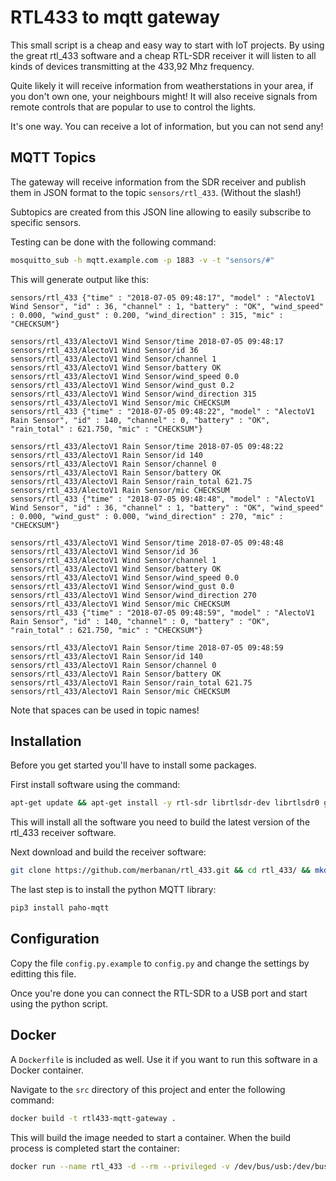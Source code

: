 # RTL433 to mqtt gateway

This small script is a cheap and easy way to start with IoT projects.
By using the great rtl_433 software and a cheap RTL-SDR receiver it will listen to all kinds of devices transmitting at the 433,92 Mhz frequency.

Quite likely it will receive information from weatherstations in your area,
if you don't own one, your neighbours might!
It will also receive signals from remote controls that are popular to use to
control the lights.

It's one way. You can receive a lot of information, but you can not send any!

## MQTT Topics
The gateway will receive information from the SDR receiver and publish them in JSON format to the topic `sensors/rtl_433`. (Without the slash!)

Subtopics are created from this JSON line allowing to easily subscribe to specific sensors.

Testing can be done with the following command:
```bash
mosquitto_sub -h mqtt.example.com -p 1883 -v -t "sensors/#"
```

This will generate output like this:

```
sensors/rtl_433 {"time" : "2018-07-05 09:48:17", "model" : "AlectoV1 Wind Sensor", "id" : 36, "channel" : 1, "battery" : "OK", "wind_speed" : 0.000, "wind_gust" : 0.200, "wind_direction" : 315, "mic" : "CHECKSUM"}

sensors/rtl_433/AlectoV1 Wind Sensor/time 2018-07-05 09:48:17
sensors/rtl_433/AlectoV1 Wind Sensor/id 36
sensors/rtl_433/AlectoV1 Wind Sensor/channel 1
sensors/rtl_433/AlectoV1 Wind Sensor/battery OK
sensors/rtl_433/AlectoV1 Wind Sensor/wind_speed 0.0
sensors/rtl_433/AlectoV1 Wind Sensor/wind_gust 0.2
sensors/rtl_433/AlectoV1 Wind Sensor/wind_direction 315
sensors/rtl_433/AlectoV1 Wind Sensor/mic CHECKSUM
sensors/rtl_433 {"time" : "2018-07-05 09:48:22", "model" : "AlectoV1 Rain Sensor", "id" : 140, "channel" : 0, "battery" : "OK", "rain_total" : 621.750, "mic" : "CHECKSUM"}

sensors/rtl_433/AlectoV1 Rain Sensor/time 2018-07-05 09:48:22
sensors/rtl_433/AlectoV1 Rain Sensor/id 140
sensors/rtl_433/AlectoV1 Rain Sensor/channel 0
sensors/rtl_433/AlectoV1 Rain Sensor/battery OK
sensors/rtl_433/AlectoV1 Rain Sensor/rain_total 621.75
sensors/rtl_433/AlectoV1 Rain Sensor/mic CHECKSUM
sensors/rtl_433 {"time" : "2018-07-05 09:48:48", "model" : "AlectoV1 Wind Sensor", "id" : 36, "channel" : 1, "battery" : "OK", "wind_speed" : 0.000, "wind_gust" : 0.000, "wind_direction" : 270, "mic" : "CHECKSUM"}

sensors/rtl_433/AlectoV1 Wind Sensor/time 2018-07-05 09:48:48
sensors/rtl_433/AlectoV1 Wind Sensor/id 36
sensors/rtl_433/AlectoV1 Wind Sensor/channel 1
sensors/rtl_433/AlectoV1 Wind Sensor/battery OK
sensors/rtl_433/AlectoV1 Wind Sensor/wind_speed 0.0
sensors/rtl_433/AlectoV1 Wind Sensor/wind_gust 0.0
sensors/rtl_433/AlectoV1 Wind Sensor/wind_direction 270
sensors/rtl_433/AlectoV1 Wind Sensor/mic CHECKSUM
sensors/rtl_433 {"time" : "2018-07-05 09:48:59", "model" : "AlectoV1 Rain Sensor", "id" : 140, "channel" : 0, "battery" : "OK", "rain_total" : 621.750, "mic" : "CHECKSUM"}

sensors/rtl_433/AlectoV1 Rain Sensor/time 2018-07-05 09:48:59
sensors/rtl_433/AlectoV1 Rain Sensor/id 140
sensors/rtl_433/AlectoV1 Rain Sensor/channel 0
sensors/rtl_433/AlectoV1 Rain Sensor/battery OK
sensors/rtl_433/AlectoV1 Rain Sensor/rain_total 621.75
sensors/rtl_433/AlectoV1 Rain Sensor/mic CHECKSUM
```

Note that spaces can be used in topic names!


## Installation
Before you get started you'll have to install some packages.

First install software using the command:

``` bash
apt-get update && apt-get install -y rtl-sdr librtlsdr-dev librtlsdr0 git automake libtool cmake
```

This will install all the software you need to build the latest version of the rtl_433 receiver
software.

Next download and build the receiver software:

```bash
git clone https://github.com/merbanan/rtl_433.git && cd rtl_433/ && mkdir build && cd build && cmake ../ && make && make install
```
The last step is to install the python MQTT library:

```bash
pip3 install paho-mqtt
```

## Configuration
Copy the file `config.py.example` to `config.py` and change the settings by editting this file.

Once you're done you can connect the RTL-SDR to a USB port and start using the
python script.

## Docker
A `Dockerfile` is included as well. Use it if you want to run this software in a Docker container.

Navigate to the `src` directory of this project and enter the following command:

```bash
docker build -t rtl433-mqtt-gateway .
```

This will build the image needed to start a container. When the build process is completed start the container:

```bash
docker run --name rtl_433 -d --rm --privileged -v /dev/bus/usb:/dev/bus/usb  rtl433-mqtt-gateway
```
